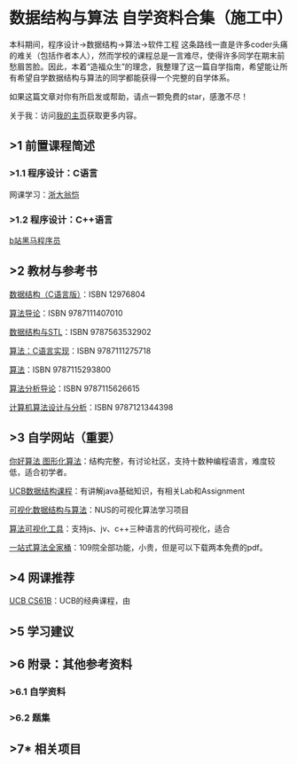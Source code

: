 # 数据结构与算法 自学资料合集（施工中）

本科期间，程序设计->数据结构->算法->软件工程 这条路线一直是许多coder头痛的难关（包括作者本人），然而学校的课程总是一言难尽，使得许多同学在期末前愁眉苦脸。因此，本着“造福众生”的理念，我整理了这一篇自学指南，希望能让所有希望自学数据结构与算法的同学都能获得一个完整的自学体系。

如果这篇文章对你有所启发或帮助，请点一颗免费的star，感激不尽！

关于我：访问[我的主页](ouyangyipeng.gihub.io)获取更多内容。

## >1 前置课程简述
### >1.1 程序设计：C语言
网课学习：[浙大翁恺](https://www.bilibili.com/video/BV1dr4y1n7vA/?share_source=copy_web&vd_source=7b93c3a0d0bdbab6f0e449df79db946f)

### >1.2 程序设计：C++语言
[b站黑马程序员](https://www.bilibili.com/video/BV1et411b73Z/?share_source=copy_web&vd_source=7b93c3a0d0bdbab6f0e449df79db946f)

## >2 教材与参考书
[数据结构（C语言版）](https://item.jd.com/12976804.html)：ISBN 12976804

[算法导论](https://item.jd.com/10094970548686.html)：ISBN 9787111407010

[数据结构与STL](https://item.jd.com/10076276872822.html)：ISBN 9787563532902

[算法：C语言实现](https://item.jd.com/10026474993639.html)：ISBN 9787111275718

[算法](https://item.jd.com/11098789.html)：ISBN 9787115293800

[算法分析导论](https://item.jd.com/10115367445477.html)：ISBN 9787115626615

[计算机算法设计与分析](https://item.jd.com/32364503223.html)：ISBN 9787121344398

## >3 自学网站（重要）
[你好算法 图形化算法](https://www.hello-algo.com/)：结构完整，有讨论社区，支持十数种编程语言，难度较低，适合初学者。

[UCB数据结构课程](https://sp18.datastructur.es/)：有讲解java基础知识，有相关Lab和Assignment

[可视化数据结构与算法](https://visualgo.net/)：NUS的可视化算法学习项目

[算法可视化工具](https://algorithm-visualizer.org/)：支持js、jv、c++三种语言的代码可视化，适合

[一站式算法全家桶](https://labuladong.online/algo/)：109院全部功能，小贵，但是可以下载两本免费的pdf。


## >4 网课推荐
[UCB CS61B](https://sp18.datastructur.es/)：UCB的经典课程，由

## >5 学习建议


## >6 附录：其他参考资料
### >6.1 自学资料

### >6.2 题集


## >7* 相关项目
